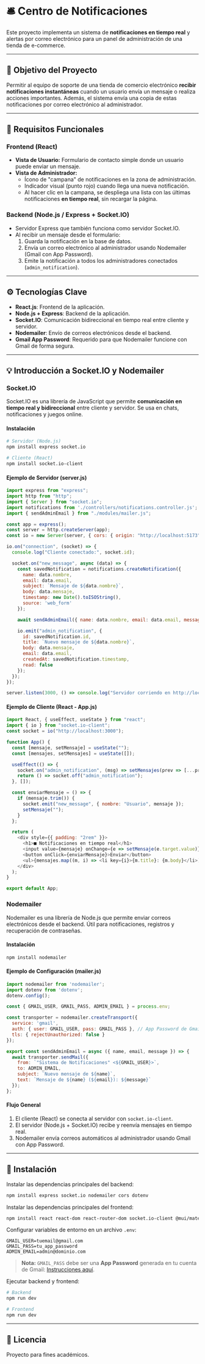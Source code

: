 # 🛎️ Centro de Notificaciones

Este proyecto implementa un sistema de **notificaciones en tiempo real** y alertas por correo electrónico para un panel de administración de una tienda de e-commerce.

---

## 🎯 Objetivo del Proyecto

Permitir al equipo de soporte de una tienda de comercio electrónico **recibir notificaciones instantáneas** cuando un usuario envía un mensaje o realiza acciones importantes. Además, el sistema envía una copia de estas notificaciones por correo electrónico al administrador.

---

## 📝 Requisitos Funcionales

### Frontend (React)
- **Vista de Usuario:** Formulario de contacto simple donde un usuario puede enviar un mensaje.
- **Vista de Administrador:**
  - Ícono de "campana" de notificaciones en la zona de administración.
  - Indicador visual (punto rojo) cuando llega una nueva notificación.
  - Al hacer clic en la campana, se despliega una lista con las últimas notificaciones **en tiempo real**, sin recargar la página.

### Backend (Node.js / Express + Socket.IO)
- Servidor Express que también funciona como servidor Socket.IO.
- Al recibir un mensaje desde el formulario:
  1. Guarda la notificación en la base de datos.
  2. Envía un correo electrónico al administrador usando Nodemailer (Gmail con App Password).
  3. Emite la notificación a todos los administradores conectados (`admin_notification`).

---

## ⚙️ Tecnologías Clave

- **React.js**: Frontend de la aplicación.
- **Node.js + Express**: Backend de la aplicación.
- **Socket.IO**: Comunicación bidireccional en tiempo real entre cliente y servidor.
- **Nodemailer**: Envío de correos electrónicos desde el backend.
- **Gmail App Password**: Requerido para que Nodemailer funcione con Gmail de forma segura.

---

## 💡 Introducción a Socket.IO y Nodemailer

### Socket.IO
Socket.IO es una librería de JavaScript que permite **comunicación en tiempo real y bidireccional** entre cliente y servidor. Se usa en chats, notificaciones y juegos online.

#### Instalación
```bash
# Servidor (Node.js)
npm install express socket.io

# Cliente (React)
npm install socket.io-client
```

#### Ejemplo de Servidor (server.js)
```js
import express from "express";
import http from "http";
import { Server } from "socket.io";
import notifications from './controllers/notifications.controller.js';
import { sendAdminEmail } from "./modules/mailer.js";

const app = express();
const server = http.createServer(app);
const io = new Server(server, { cors: { origin: "http://localhost:5173" } });

io.on("connection", (socket) => {
  console.log("Cliente conectado:", socket.id);

  socket.on("new_message", async (data) => {
    const savedNotification = notifications.createNotification({
      name: data.nombre,
      email: data.email,
      subject: `Mensaje de ${data.nombre}`,
      body: data.mensaje,
      timestamp: new Date().toISOString(),
      source: 'web_form'
    });

    await sendAdminEmail({ name: data.nombre, email: data.email, message: data.mensaje });

    io.emit("admin_notification", {
      id: savedNotification.id,
      title: `Nuevo mensaje de ${data.nombre}`,
      body: data.mensaje,
      email: data.email,
      createdAt: savedNotification.timestamp,
      read: false
    });
  });
});

server.listen(3000, () => console.log("Servidor corriendo en http://localhost:3000"));
```

#### Ejemplo de Cliente (React - App.js)
```js
import React, { useEffect, useState } from "react";
import { io } from "socket.io-client";
const socket = io("http://localhost:3000");

function App() {
  const [mensaje, setMensaje] = useState("");
  const [mensajes, setMensajes] = useState([]);

  useEffect(() => {
    socket.on("admin_notification", (msg) => setMensajes(prev => [...prev, msg]));
    return () => socket.off("admin_notification");
  }, []);

  const enviarMensaje = () => {
    if (mensaje.trim()) {
      socket.emit("new_message", { nombre: "Usuario", mensaje });
      setMensaje("");
    }
  };

  return (
    <div style={{ padding: "2rem" }}>
      <h1>■ Notificaciones en tiempo real</h1>
      <input value={mensaje} onChange={e => setMensaje(e.target.value)} placeholder="Escribe un mensaje" />
      <button onClick={enviarMensaje}>Enviar</button>
      <ul>{mensajes.map((m, i) => <li key={i}>{m.title}: {m.body}</li>)}</ul>
    </div>
  );
}

export default App;
```

### Nodemailer
Nodemailer es una librería de Node.js que permite enviar correos electrónicos desde el backend. Útil para notificaciones, registros y recuperación de contraseñas.

#### Instalación
```bash
npm install nodemailer
```

#### Ejemplo de Configuración (mailer.js)
```js
import nodemailer from 'nodemailer';
import dotenv from 'dotenv';
dotenv.config();

const { GMAIL_USER, GMAIL_PASS, ADMIN_EMAIL } = process.env;

const transporter = nodemailer.createTransport({
  service: 'gmail',
  auth: { user: GMAIL_USER, pass: GMAIL_PASS }, // App Password de Gmail
  tls: { rejectUnauthorized: false }
});

export const sendAdminEmail = async ({ name, email, message }) => {
  await transporter.sendMail({
    from: `"Sistema de Notificaciones" <${GMAIL_USER}>`,
    to: ADMIN_EMAIL,
    subject: `Nuevo mensaje de ${name}`,
    text: `Mensaje de ${name} (${email}): ${message}`
  });
};
```

#### Flujo General
1. El cliente (React) se conecta al servidor con `socket.io-client`.
2. El servidor (Node.js + Socket.IO) recibe y reenvía mensajes en tiempo real.
3. Nodemailer envía correos automáticos al administrador usando Gmail con App Password.

---

## 🚀 Instalación

Instalar las dependencias principales del backend:
```bash
npm install express socket.io nodemailer cors dotenv
```

Instalar las dependencias principales del frontend:
```bash
npm install react react-dom react-router-dom socket.io-client @mui/material @mui/icons-material @emotion/react @emotion/styled
```

Configurar variables de entorno en un archivo `.env`:
```
GMAIL_USER=tuemail@gmail.com
GMAIL_PASS=tu_app_password
ADMIN_EMAIL=admin@dominio.com
```
> **Nota:** `GMAIL_PASS` debe ser una **App Password** generada en tu cuenta de Gmail: [Instrucciones aquí](https://myaccount.google.com/apppasswords).

Ejecutar backend y frontend:
```bash
# Backend
npm run dev

# Frontend
npm run dev
```

---


## 📄 Licencia

Proyecto para fines académicos.


